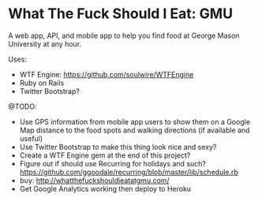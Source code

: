What The Fuck Should I Eat: GMU
========================

A web app, API, and mobile app to help you find food at George Mason University at any hour.

Uses:
- WTF Engine: https://github.com/soulwire/WTFEngine
- Ruby on Rails
- Twitter Bootstrap?

@TODO:
- Use GPS information from mobile app users to show them on a Google Map distance to the food spots and walking directions (if available and useful)
- Use Twitter Bootstrap to make this thing look nice and sexy?
- Create a WTF Engine gem at the end of this project?
- Figure out if should use Recurring for holidays and such? https://github.com/ggoodale/recurring/blob/master/lib/schedule.rb
- buy: http://whatthefuckshouldieatatgmu.com/
- Get Google Analytics working then deploy to Heroku

